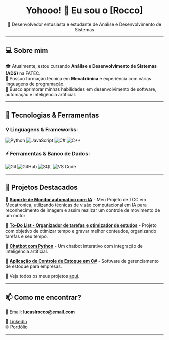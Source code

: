 <h1 align="center">Yohooo! 👋 Eu sou o [Rocco]</h1>

<p align="center">
  🚀 Desenvolvedor entusiasta e estudante de Análise e Desenvolvimento de Sistemas
</p>

---

## 💻 Sobre mim  

🎓 Atualmente, estou cursando **Análise e Desenvolvimento de Sistemas (ADS)** na FATEC.  
🔧 Possuo formação técnica em **Mecatrônica** e experiência com várias linguagens de programação.  
🚀 Busco aprimorar minhas habilidades em desenvolvimento de software, automação e inteligência artificial.  

---

## 🚀 Tecnologias & Ferramentas  

### **💡 Linguagens & Frameworks:**  
![Python](https://img.shields.io/badge/Python-3776AB?style=for-the-badge&logo=python&logoColor=white)
![JavaScript](https://img.shields.io/badge/JavaScript-F7DF1E?style=for-the-badge&logo=javascript&logoColor=black)
![C#](https://img.shields.io/badge/C%23-239120?style=for-the-badge&logo=csharp&logoColor=white)
![C++](https://img.shields.io/badge/C++-00599C?style=for-the-badge&logo=cplusplus&logoColor=white)  

### **⚡ Ferramentas & Banco de Dados:**  
![Git](https://img.shields.io/badge/Git-F05032?style=for-the-badge&logo=git&logoColor=white)
![GitHub](https://img.shields.io/badge/GitHub-181717?style=for-the-badge&logo=github&logoColor=white)
![SQL](https://img.shields.io/badge/SQL-4479A1?style=for-the-badge&logo=mysql&logoColor=white)
![VS Code](https://img.shields.io/badge/VS%20Code-007ACC?style=for-the-badge&logo=visual-studio-code&logoColor=white)  

---

## 📂 Projetos Destacados  

🔹 [**Suporte de Monitor automatico com IA**](https://github.com/seu-usuario/projeto-chatbot) - Meu Projeto de TCC em Mecatronica, utilizando técnicas de visão computacional em IA para reconhecimento de imagem e assim realizar um controle de movimento de um motor 

🔹 [**To-Do List - Organizador de tarefas e otimizador de estudos**](https://github.com/seu-usuario/projeto-chatbot) - Projeto com objetivo de otimizar tempo e gravar melhor conteudos, organizando tarefas e seu tempo.

🔹 [**Chatbot com Python**](https://github.com/seu-usuario/projeto-chatbot) - Um chatbot interativo com integração de inteligência artificial.  

🔹 [**Aplicação de Controle de Estoque em C#**](https://github.com/seu-usuario/projeto-estoque) - Software de gerenciamento de estoque para empresas.  

📌 Veja todos os meus projetos [aqui](https://github.com/seu-usuario?tab=repositories).  

---

## 📫 Como me encontrar?  

📧 Email: **lucaslrocco@email.com**  

💼 [LinkedIn](https://www.linkedin.com/in/lucas-r-ba6938269)  
🌐 [Portfólio](https://seuportfolio.com)  

---
